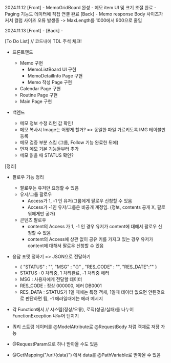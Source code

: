 2024.11.12
    [Front]
        - MemoGridBoard 완성
            - 메모 item UI 및 크기 조절 완료
            - Paging 기능도 데이터에 직접 연결 완료
    [Back]
        - Memo response Body 사이즈가 커서 컬럼 사이즈 오류 발생중 -> MaxLength를 1000에서 900으로 줄임

2024.11.13
    [Front]
        - 
    [Back]
        - 


[To Do List] // 코드내에 TDL 주석 체크!
- 프론트엔드
    - Memo 구현
        - MemoListBoard UI 구현
        - MemoDetailInfo Page 구현
        - Memo 작성 Page 구현
    - Calendar Page 구현
    - Routine Page 구현
    - Main Page 구현


- 백엔드
    - 메모 정보 수정 리턴 값 확인! 
    - 메모 복사시 Image는 어떻게 할거? => 동일한 파일 가르키도록 IMG 테이블만 등록
    - 메모 검증 부분 스킵 (그룹, Follow 기능 완료한 뒤에)
    - 먼저 메모 기본 기능들부터 추가
    - 메모 읽을 때 STATUS 확인?


 [정리]
- 팔로우 기능 정리
    - 팔로우는 유저만 요청할 수 있음
    - 유저/그룹 팔로우
        - Access가 1, -1 인 유저/그룹에게 팔로우 신청할 수 있음
        - Access가 -1인 유저/그룹은 비공개 계정임. (정보, contents 공개 X, 팔로워에게만 공개)
    - 콘텐츠 팔로우
        - content의 Access 가 1, -1 인 경우 유저가 content에 대해서 팔로우 신청할 수 있음
        - content의 Access에 상관 없이 공유 키를 가지고 있는 경우 유저가 content에 대해서 팔로우 신청할 수 있음
- 응답 포맷 정하기 => JSON으로 전달하기
    - { "STATUS" : "", "MSG" : "{}" , "RES_CODE" : "",  "RES_DATE":"" }
    - STATUS : 0 처리중, 1 처리완료, -1 처리중 에러
    - MSG : 사용자에게 전달할 데이터
    - RES_CODE : 정상 000000, 에러 DB0001
    - RES_DATA : STATUS가 1일 때에는 특정 객체, 1일때 데이터 없으면 안된것으로 판단하면 됨, -1 에러일때에는 에러 메시지

- 각 Function에서 // 시스템(정상/오류), 로직(성공/실패)를 나누어  FunctionException 나누어 던지기

- 쿼리 스트링 데이터를 @ModelAttribute로 @RequestBody 처럼 객체로 저장 가능
- @RequestParam으로 하나 받아올 수도 있음
-  @GetMapping("/url/{data}") 에서 data를 @PathVariable로 받아올 수 있음